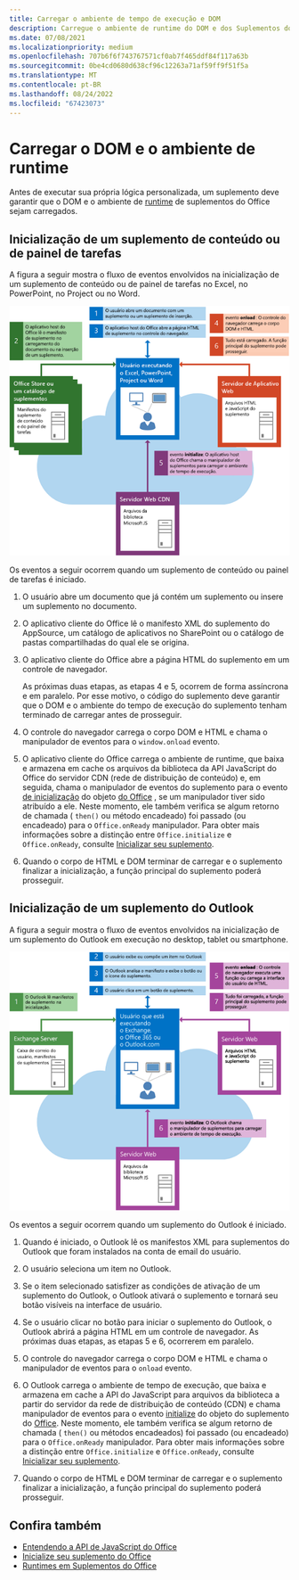 ```yaml
---
title: Carregar o ambiente de tempo de execução e DOM
description: Carregue o ambiente de runtime do DOM e dos Suplementos do Office.
ms.date: 07/08/2021
ms.localizationpriority: medium
ms.openlocfilehash: 707b6f6f743767571cf0ab7f465ddf84f117a63b
ms.sourcegitcommit: 0be4cd0680d638cf96c12263a71af59ff9f51f5a
ms.translationtype: MT
ms.contentlocale: pt-BR
ms.lasthandoff: 08/24/2022
ms.locfileid: "67423073"
---
```

# <a name="load-the-dom-and-runtime-environment"></a>Carregar o DOM e o ambiente de runtime

Antes de executar sua própria lógica personalizada, um suplemento deve garantir que o DOM e o ambiente de [runtime](../testing/runtimes.md) de suplementos do Office sejam carregados.

## <a name="startup-of-a-content-or-task-pane-add-in"></a>Inicialização de um suplemento de conteúdo ou de painel de tarefas

A figura a seguir mostra o fluxo de eventos envolvidos na inicialização de um suplemento de conteúdo ou de painel de tarefas no Excel, no PowerPoint, no Project ou no Word.

![Fluxo de eventos ao iniciar um suplemento de conteúdo ou painel de tarefas.](../images/office15-app-sdk-loading-dom-agave-runtime.png)

Os eventos a seguir ocorrem quando um suplemento de conteúdo ou painel de tarefas é iniciado.

1. O usuário abre um documento que já contém um suplemento ou insere um suplemento no documento.

2. O aplicativo cliente do Office lê o manifesto XML do suplemento do AppSource, um catálogo de aplicativos no SharePoint ou o catálogo de pastas compartilhadas do qual ele se origina.

3. O aplicativo cliente do Office abre a página HTML do suplemento em um controle de navegador.

    As próximas duas etapas, as etapas 4 e 5, ocorrem de forma assíncrona e em paralelo. Por esse motivo, o código do suplemento deve garantir que o DOM e o ambiente do tempo de execução do suplemento tenham terminado de carregar antes de prosseguir.

4. O controle do navegador carrega o corpo DOM e HTML e chama o manipulador de eventos para o `window.onload` evento.

5. O aplicativo cliente do Office carrega o ambiente de runtime, que baixa e armazena em cache os arquivos da biblioteca da API JavaScript do Office do servidor CDN (rede de distribuição de conteúdo) e, em seguida, chama o manipulador de eventos do suplemento para o evento [de inicialização](/javascript/api/office#Office_initialize_reason_) do objeto [do Office](/javascript/api/office) , se um manipulador tiver sido atribuído a ele. Neste momento, ele também verifica se algum retorno de chamada ( `then()` ou método encadeado) foi passado (ou encadeado) para o `Office.onReady` manipulador. Para obter mais informações sobre a distinção entre `Office.initialize` e `Office.onReady`, consulte [Inicializar seu suplemento](initialize-add-in.md).

6. Quando o corpo de HTML e DOM terminar de carregar e o suplemento finalizar a inicialização, a função principal do suplemento poderá prosseguir.

## <a name="startup-of-an-outlook-add-in"></a>Inicialização de um suplemento do Outlook

A figura a seguir mostra o fluxo de eventos envolvidos na inicialização de um suplemento do Outlook em execução no desktop, tablet ou smartphone.

![Fluxo de eventos ao iniciar o suplemento do Outlook.](../images/outlook15-loading-dom-agave-runtime.png)

Os eventos a seguir ocorrem quando um suplemento do Outlook é iniciado.

1. Quando é iniciado, o Outlook lê os manifestos XML para suplementos do Outlook que foram instalados na conta de email do usuário.

2. O usuário seleciona um item no Outlook.

3. Se o item selecionado satisfizer as condições de ativação de um suplemento do Outlook, o Outlook ativará o suplemento e tornará seu botão visíveis na interface de usuário.

4. Se o usuário clicar no botão para iniciar o suplemento do Outlook, o Outlook abrirá a página HTML em um controle de navegador. As próximas duas etapas, as etapas 5 e 6, ocorrerem em paralelo.

5. O controle do navegador carrega o corpo DOM e HTML e chama o manipulador de eventos para o `onload` evento.

6. O Outlook carrega o ambiente de tempo de execução, que baixa e armazena em cache a API do JavaScript para arquivos da biblioteca a partir do servidor da rede de distribuição de conteúdo (CDN) e chama manipulador de eventos para o evento [initialize](/javascript/api/office#Office_initialize_reason_) do objeto do suplemento do [Office](/javascript/api/office). Neste momento, ele também verifica se algum retorno de chamada ( `then()` ou métodos encadeados) foi passado (ou encadeado) para o `Office.onReady` manipulador. Para obter mais informações sobre a distinção entre `Office.initialize` e `Office.onReady`, consulte [Inicializar seu suplemento](initialize-add-in.md).

7. Quando o corpo de HTML e DOM terminar de carregar e o suplemento finalizar a inicialização, a função principal do suplemento poderá prosseguir.

## <a name="see-also"></a>Confira também

- [Entendendo a API de JavaScript do Office](understanding-the-javascript-api-for-office.md)
- [Inicialize seu suplemento do Office](initialize-add-in.md)
- [Runtimes em Suplementos do Office](../testing/runtimes.md)
